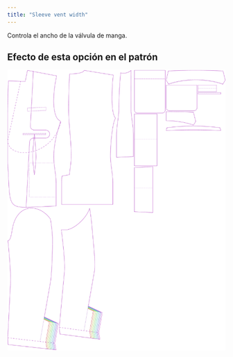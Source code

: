 ```yaml
---
title: "Sleeve vent width"
---
```


Controla el ancho de la válvula de manga.

## Efecto de esta opción en el patrón

![Esta imagen muestra el efecto de esta opción superponiendo varias variantes que tienen un valor diferente para esta opción](jaeger_sleeveventwidth_sample.svg "Effect of this option on the pattern")
